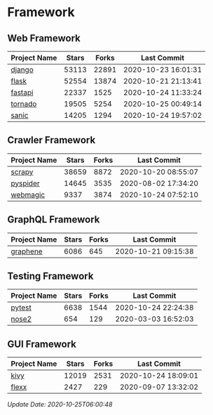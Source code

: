 # Framework

## Web Framework
| Project Name | Stars | Forks | Last Commit |
| ------------ | ----- | ----- | ----------- |
| [django](https://github.com/django/django) | 53113 | 22891 | 2020-10-23 16:01:31 |
| [flask](https://github.com/pallets/flask) | 52554 | 13874 | 2020-10-21 21:13:41 |
| [fastapi](https://github.com/tiangolo/fastapi) | 22337 | 1525 | 2020-10-24 11:33:24 |
| [tornado](https://github.com/tornadoweb/tornado) | 19505 | 5254 | 2020-10-25 00:49:14 |
| [sanic](https://github.com/huge-success/sanic) | 14205 | 1294 | 2020-10-24 19:57:02 |

## Crawler Framework
| Project Name | Stars | Forks | Last Commit |
| ------------ | ----- | ----- | ----------- |
| [scrapy](https://github.com/scrapy/scrapy) | 38659 | 8872 | 2020-10-20 08:55:07 |
| [pyspider](https://github.com/binux/pyspider) | 14645 | 3535 | 2020-08-02 17:34:20 |
| [webmagic](https://github.com/code4craft/webmagic) | 9337 | 3874 | 2020-10-24 07:52:10 |

## GraphQL Framework
| Project Name | Stars | Forks | Last Commit |
| ------------ | ----- | ----- | ----------- |
| [graphene](https://github.com/graphql-python/graphene) | 6086 | 645 | 2020-10-21 09:15:38 |

## Testing Framework
| Project Name | Stars | Forks | Last Commit |
| ------------ | ----- | ----- | ----------- |
| [pytest](https://github.com/pytest-dev/pytest) | 6638 | 1544 | 2020-10-24 22:24:38 |
| [nose2](https://github.com/nose-devs/nose2) | 654 | 129 | 2020-03-03 16:52:03 |

## GUI Framework
| Project Name | Stars | Forks | Last Commit |
| ------------ | ----- | ----- | ----------- |
| [kivy](https://github.com/kivy/kivy) | 12019 | 2531 | 2020-10-24 18:09:01 |
| [flexx](https://github.com/flexxui/flexx) | 2427 | 229 | 2020-09-07 13:32:02 |

*Update Date: 2020-10-25T06:00:48*